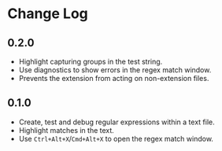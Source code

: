 # Change Log

## 0.2.0

- Highlight capturing groups in the test string.
- Use diagnostics to show errors in the regex match window.
- Prevents the extension from acting on non-extension files.

## 0.1.0

- Create, test and debug regular expressions within a text file.
- Highlight matches in the text.
- Use `Ctrl+Alt+X`/`Cmd+Alt+X` to open the regex match window.
